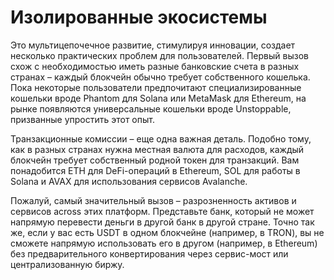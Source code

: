 # Изолированные экосистемы

Это мультицепочечное развитие, стимулируя инновации, создает несколько практических проблем для пользователей. Первый вызов схож с необходимостью иметь разные банковские счета в разных странах – каждый блокчейн обычно требует собственного кошелька. Пока некоторые пользователи предпочитают специализированные кошельки вроде Phantom для Solana или MetaMask для Ethereum, на рынке появляются универсальные кошельки вроде Unstoppable, призванные упростить этот опыт.

Транзакционные комиссии – еще одна важная деталь. Подобно тому, как в разных странах нужна местная валюта для расходов, каждый блокчейн требует собственный родной токен для транзакций. Вам понадобится ETH для DeFi-операций в Ethereum, SOL для работы в Solana и AVAX для использования сервисов Avalanche.

Пожалуй, самый значительный вызов – разрозненность активов и сервисов across этих платформ. Представьте банк, который не может напрямую перевести деньги в другой банк в другой стране. Точно так же, если у вас есть USDT в одном блокчейне (например, в TRON), вы не сможете напрямую использовать его в другом (например, в Ethereum) без предварительного конвертирования через сервис-мост или централизованную биржу.